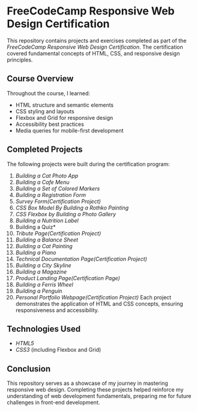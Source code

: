 # FreeCodeCamp Responsive Web Design Certification  

This repository contains projects and exercises completed as part of the *FreeCodeCamp Responsive Web Design Certification*. The certification covered fundamental concepts of HTML, CSS, and responsive design principles.  

## Course Overview  

Throughout the course, I learned:  
- HTML structure and semantic elements  
- CSS styling and layouts  
- Flexbox and Grid for responsive design  
- Accessibility best practices  
- Media queries for mobile-first development  

## Completed Projects  

The following projects were built during the certification program:  

1. *Building a Cat Photo App*
2. *Building a Cafe Menu*
3. *Building a Set of Colored Markers*
4. *Building a Registration Form*
5. *Survey Form(Certification Project)*
6. *CSS Box Model By Building a Rothko Painting*
7. *CSS Flexbox by Building a Photo Gallery*
8. *Building a Nutrition Label*
9. Building a Quiz*
10. *Tribute Page(Certification Project)*
11. *Building a Balance Sheet*
12. *Building a Cat Painting*
13. *Building a Piano*
14. *Technical Documentation Page(Certification Project)*
15. *Building a City Skyline*
16. *Building a Magazine*
17. *Product Landing Page(Certification Page)*
18. *Building a Ferris Wheel*
19. *Building a Penguin*
20. *Personal Portfolio Webpage(Certification Project)*
Each project demonstrates the application of HTML and CSS concepts, ensuring responsiveness and accessibility.  

## Technologies Used  

- *HTML5*  
- *CSS3* (including Flexbox and Grid)  

## Conclusion  

This repository serves as a showcase of my journey in mastering responsive web design. Completing these projects helped reinforce my understanding of web development fundamentals, preparing me for future challenges in front-end development.
